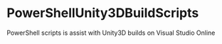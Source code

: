 # PowerShellUnity3DBuildScripts
PowerShell scripts is assist with Unity3D builds on Visual Studio Online
